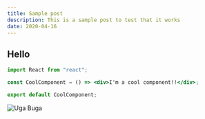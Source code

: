 ```yaml
---
title: Sample post
description: This is a sample post to test that it works
date: 2020-04-16
---
```


## Hello

```jsx
import React from "react";

const CoolComponent = () => <div>I'm a cool component!!</div>;

export default CoolComponent;
```

![Uga Buga](nature/1.jpg)